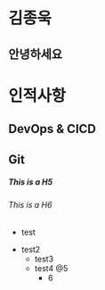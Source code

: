 # 김종욱
## 안녕하세요
# 인적사항
## DevOps & CICD
## Git
##### This is a H5
###### This is a H6
- test
* test2  
  + test3
  - test4
    @5
    * 6
